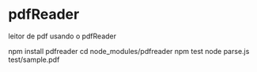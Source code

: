 # pdfReader
leitor de pdf usando o pdfReader

npm install pdfreader 
cd node_modules/pdfreader 
npm test 
node parse.js test/sample.pdf
